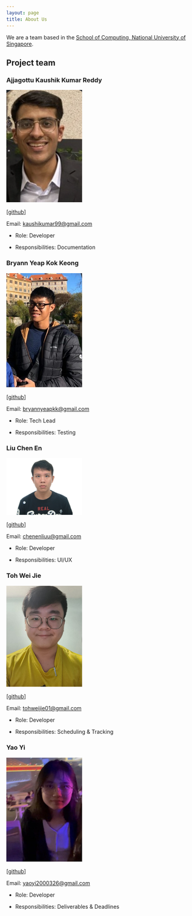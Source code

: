 ```yaml
---
layout: page
title: About Us
---
```


We are a team based in the [School of Computing, National University of Singapore](http://www.comp.nus.edu.sg).

## Project team

### Ajjagottu Kaushik Kumar Reddy

<img src="images/kaushikkrdy.png" width="200px">

[[github](https://github.com/kaushikkrdy)]

Email: kaushikumar99@gmail.com

* Role: Developer

* Responsibilities: Documentation

### Bryann Yeap Kok Keong

<img src="images/bryannyeap.png" width="200px">

[[github](https://github.com/BryannYeap)]

Email: bryannyeapkk@gmail.com

* Role: Tech Lead

* Responsibilities: Testing

### Liu Chen En

<img src="images/twothicc.png" width="200px">

[[github](https://github.com/twothicc)]

Email: chenenliuu@gmail.com

* Role: Developer

* Responsibilities: UI/UX

### Toh Wei Jie

<img src="images/tohweijie01.png" width="200px">

[[github](https://github.com/TohWeiJie01)]

Email: tohweijie01@gmail.com

* Role: Developer

* Responsibilities: Scheduling & Tracking

### Yao Yi

<img src="images/pulpy-y.png" width="200px">

[[github](https://github.com/Pulpy-y)]

Email: yaoyi2000326@gmail.com

* Role: Developer

* Responsibilities: Deliverables & Deadlines


